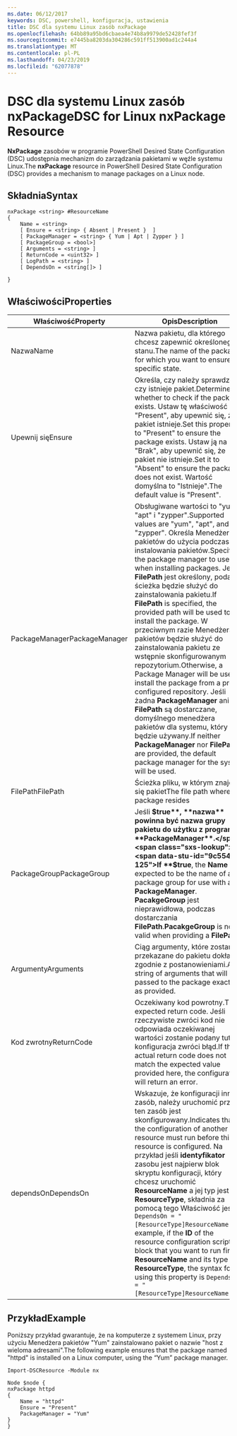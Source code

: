 ```yaml
---
ms.date: 06/12/2017
keywords: DSC, powershell, konfiguracja, ustawienia
title: DSC dla systemu Linux zasób nxPackage
ms.openlocfilehash: 64bb89a95bd6cbaea4e74b8a9979de52428fef3f
ms.sourcegitcommit: e7445ba8203da304286c591ff513900ad1c244a4
ms.translationtype: MT
ms.contentlocale: pl-PL
ms.lasthandoff: 04/23/2019
ms.locfileid: "62077878"
---
```

# <a name="dsc-for-linux-nxpackage-resource"></a><span data-ttu-id="9c554-103">DSC dla systemu Linux zasób nxPackage</span><span class="sxs-lookup"><span data-stu-id="9c554-103">DSC for Linux nxPackage Resource</span></span>

<span data-ttu-id="9c554-104">**NxPackage** zasobów w programie PowerShell Desired State Configuration (DSC) udostępnia mechanizm do zarządzania pakietami w węźle systemu Linux.</span><span class="sxs-lookup"><span data-stu-id="9c554-104">The **nxPackage** resource in PowerShell Desired State Configuration (DSC) provides a mechanism to manage packages on a Linux node.</span></span>

## <a name="syntax"></a><span data-ttu-id="9c554-105">Składnia</span><span class="sxs-lookup"><span data-stu-id="9c554-105">Syntax</span></span>

```
nxPackage <string> #ResourceName
{
    Name = <string>
    [ Ensure = <string> { Absent | Present }  ]
    [ PackageManager = <string> { Yum | Apt | Zypper } ]
    [ PackageGroup = <bool>]
    [ Arguments = <string> ]
    [ ReturnCode = <uint32> ]
    [ LogPath = <string> ]
    [ DependsOn = <string[]> ]

}
```

## <a name="properties"></a><span data-ttu-id="9c554-106">Właściwości</span><span class="sxs-lookup"><span data-stu-id="9c554-106">Properties</span></span>

|  <span data-ttu-id="9c554-107">Właściwość</span><span class="sxs-lookup"><span data-stu-id="9c554-107">Property</span></span> |  <span data-ttu-id="9c554-108">Opis</span><span class="sxs-lookup"><span data-stu-id="9c554-108">Description</span></span> |
|---|---|
| <span data-ttu-id="9c554-109">Nazwa</span><span class="sxs-lookup"><span data-stu-id="9c554-109">Name</span></span>| <span data-ttu-id="9c554-110">Nazwa pakietu, dla którego chcesz zapewnić określonego stanu.</span><span class="sxs-lookup"><span data-stu-id="9c554-110">The name of the package for which you want to ensure a specific state.</span></span>|
| <span data-ttu-id="9c554-111">Upewnij się</span><span class="sxs-lookup"><span data-stu-id="9c554-111">Ensure</span></span>| <span data-ttu-id="9c554-112">Określa, czy należy sprawdzić, czy istnieje pakiet.</span><span class="sxs-lookup"><span data-stu-id="9c554-112">Determines whether to check if the package exists.</span></span> <span data-ttu-id="9c554-113">Ustaw tę właściwość "Present", aby upewnić się, że pakiet istnieje.</span><span class="sxs-lookup"><span data-stu-id="9c554-113">Set this property to "Present" to ensure the package exists.</span></span> <span data-ttu-id="9c554-114">Ustaw ją na "Brak", aby upewnić się, że pakiet nie istnieje.</span><span class="sxs-lookup"><span data-stu-id="9c554-114">Set it to "Absent" to ensure the package does not exist.</span></span> <span data-ttu-id="9c554-115">Wartość domyślna to "Istnieje".</span><span class="sxs-lookup"><span data-stu-id="9c554-115">The default value is "Present".</span></span>|
| <span data-ttu-id="9c554-116">PackageManager</span><span class="sxs-lookup"><span data-stu-id="9c554-116">PackageManager</span></span>| <span data-ttu-id="9c554-117">Obsługiwane wartości to "yum", "apt" i "zypper".</span><span class="sxs-lookup"><span data-stu-id="9c554-117">Supported values are "yum", "apt", and "zypper".</span></span> <span data-ttu-id="9c554-118">Określa Menedżera pakietów do użycia podczas instalowania pakietów.</span><span class="sxs-lookup"><span data-stu-id="9c554-118">Specifies the package manager to use when installing packages.</span></span> <span data-ttu-id="9c554-119">Jeśli **FilePath** jest określony, podana ścieżka będzie służyć do zainstalowania pakietu.</span><span class="sxs-lookup"><span data-stu-id="9c554-119">If **FilePath** is specified, the provided path will be used to install the package.</span></span> <span data-ttu-id="9c554-120">W przeciwnym razie Menedżera pakietów będzie służyć do zainstalowania pakietu ze wstępnie skonfigurowanym repozytorium.</span><span class="sxs-lookup"><span data-stu-id="9c554-120">Otherwise, a Package Manager will be used to install the package from a pre-configured repository.</span></span> <span data-ttu-id="9c554-121">Jeśli żadna **PackageManager** ani **FilePath** są dostarczane, domyślnego menedżera pakietów dla systemu, który będzie używany.</span><span class="sxs-lookup"><span data-stu-id="9c554-121">If neither **PackageManager** nor **FilePath** are provided, the default package manager for the system will be used.</span></span>|
| <span data-ttu-id="9c554-122">FilePath</span><span class="sxs-lookup"><span data-stu-id="9c554-122">FilePath</span></span>| <span data-ttu-id="9c554-123">Ścieżka pliku, w którym znajduje się pakiet</span><span class="sxs-lookup"><span data-stu-id="9c554-123">The file path where the package resides</span></span>|
| <span data-ttu-id="9c554-124">PackageGroup</span><span class="sxs-lookup"><span data-stu-id="9c554-124">PackageGroup</span></span>| <span data-ttu-id="9c554-125">Jeśli **$true**, **nazwa** powinna być nazwa grupy pakietu do użytku z programem **PackageManager**.</span><span class="sxs-lookup"><span data-stu-id="9c554-125">If **$true**, the **Name** is expected to be the name of a package group for use with a **PackageManager**.</span></span> <span data-ttu-id="9c554-126">**PacakgeGroup** jest nieprawidłowa, podczas dostarczania **FilePath**.</span><span class="sxs-lookup"><span data-stu-id="9c554-126">**PacakgeGroup** is not valid when providing a **FilePath**.</span></span>|
| <span data-ttu-id="9c554-127">Argumenty</span><span class="sxs-lookup"><span data-stu-id="9c554-127">Arguments</span></span>| <span data-ttu-id="9c554-128">Ciąg argumenty, które zostaną przekazane do pakietu dokładnie zgodnie z postanowieniami.</span><span class="sxs-lookup"><span data-stu-id="9c554-128">A string of arguments that will be passed to the package exactly as provided.</span></span>|
| <span data-ttu-id="9c554-129">Kod zwrotny</span><span class="sxs-lookup"><span data-stu-id="9c554-129">ReturnCode</span></span>| <span data-ttu-id="9c554-130">Oczekiwany kod powrotny.</span><span class="sxs-lookup"><span data-stu-id="9c554-130">The expected return code.</span></span> <span data-ttu-id="9c554-131">Jeśli rzeczywiste zwróci kod nie odpowiada oczekiwanej wartości zostanie podany tutaj, konfiguracja zwróci błąd.</span><span class="sxs-lookup"><span data-stu-id="9c554-131">If the actual return code does not match the expected value provided here, the configuration will return an error.</span></span>|
| <span data-ttu-id="9c554-132">dependsOn</span><span class="sxs-lookup"><span data-stu-id="9c554-132">DependsOn</span></span> | <span data-ttu-id="9c554-133">Wskazuje, że konfiguracji inny zasób, należy uruchomić przed ten zasób jest skonfigurowany.</span><span class="sxs-lookup"><span data-stu-id="9c554-133">Indicates that the configuration of another resource must run before this resource is configured.</span></span> <span data-ttu-id="9c554-134">Na przykład jeśli **identyfikator** zasobu jest najpierw blok skryptu konfiguracji, który chcesz uruchomić **ResourceName** a jej typ jest **ResourceType**, składnia za pomocą tego Właściwość jest `DependsOn = "[ResourceType]ResourceName"`.</span><span class="sxs-lookup"><span data-stu-id="9c554-134">For example, if the **ID** of the resource configuration script block that you want to run first is **ResourceName** and its type is **ResourceType**, the syntax for using this property is `DependsOn = "[ResourceType]ResourceName"`.</span></span>|

## <a name="example"></a><span data-ttu-id="9c554-135">Przykład</span><span class="sxs-lookup"><span data-stu-id="9c554-135">Example</span></span>

<span data-ttu-id="9c554-136">Poniższy przykład gwarantuje, że na komputerze z systemem Linux, przy użyciu Menedżera pakietów "Yum" zainstalowano pakiet o nazwie "host z wieloma adresami".</span><span class="sxs-lookup"><span data-stu-id="9c554-136">The following example ensures that the package named "httpd" is installed on a Linux computer, using the “Yum” package manager.</span></span>

```
Import-DSCResource -Module nx

Node $node {
nxPackage httpd
{
    Name = "httpd"
    Ensure = "Present"
    PackageManager = "Yum"
}
}
```